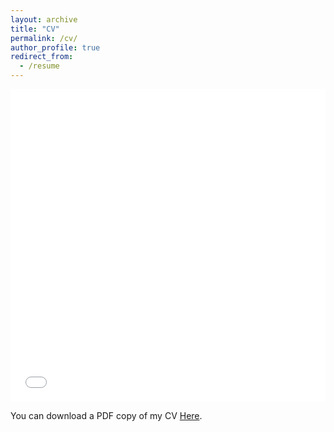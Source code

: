 ```yaml
---
layout: archive
title: "CV"
permalink: /cv/
author_profile: true
redirect_from:
  - /resume
---
```


<iframe src="/files/pdf/CV/Mezgebu'scv.pdf" width="100%" height="500" frameborder="no" border="0" marginwidth="0" marginheight="0"></iframe>

You can download a PDF copy of my CV [Here](/files/pdf/CV/Mezgebu'scv.pdf).